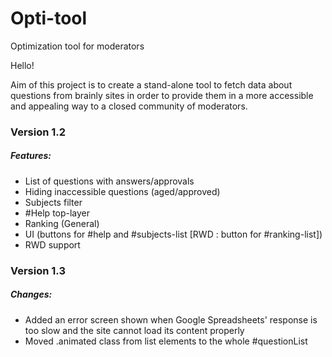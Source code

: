 # Opti-tool
Optimization tool for moderators

Hello! 


Aim of this project is to create a stand-alone tool to fetch data about questions from brainly sites in order to provide them in a more accessible and appealing way to a closed community of moderators. 

### Version 1.2 

##### Features: 
  - List of questions with answers/approvals
  - Hiding inaccessible questions (aged/approved)
  - Subjects filter 
  - #Help top-layer
  - Ranking (General)
  - UI (buttons for #help and #subjects-list [RWD : button for #ranking-list])
  - RWD support


### Version 1.3

##### Changes: 
  - Added an error screen shown when Google Spreadsheets' response is too slow and the site cannot load its content properly
  - Moved .animated class from list elements to the whole #questionList
